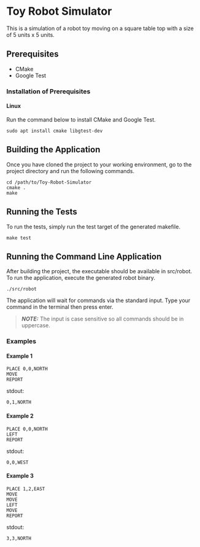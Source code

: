 # Toy Robot Simulator

This is a simulation of a robot toy moving on a square table top with a size of
5 units x 5 units.

## Prerequisites

 - CMake
 - Google Test

### Installation of Prerequisites

#### Linux

Run the command below to install CMake and Google Test.

    sudo apt install cmake libgtest-dev


## Building the Application

Once you have cloned the project to your working environment, go to the
project directory and run the following commands.


    cd /path/to/Toy-Robot-Simulator
    cmake .
    make

## Running the Tests

To run the tests, simply run the test target of the generated makefile.

    make test

## Running the Command Line Application

After building the project, the executable should be available in src/robot.
To run the application, execute the generated robot binary.

    ./src/robot


The application will wait for commands via the standard input. Type your command
in the terminal then press enter.

> **_NOTE:_** The input is case sensitive so all commands should be in uppercase.

### Examples

#### Example 1
    PLACE 0,0,NORTH
    MOVE
    REPORT

stdout:

    0,1,NORTH

#### Example 2
    PLACE 0,0,NORTH
    LEFT
    REPORT

stdout:

    0,0,WEST

#### Example 3
    PLACE 1,2,EAST
    MOVE
    MOVE
    LEFT
    MOVE
    REPORT

stdout:

    3,3,NORTH


